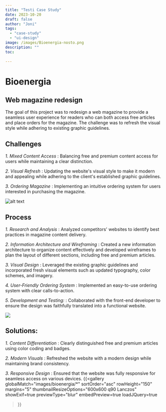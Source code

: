 ```yaml
---
title: "Testi Case Study"
date: 2023-10-20
draft: false
author: "Joni"
tags: 
  - "case-study"
  - "ui-design"
image: /images/Bioenergia-nosto.png
description: ""
toc:
  
---
```


# Bioenergia

## Web magazine redesign

The goal of this project was to redesign a web magazine to provide a seamless user experience for readers who can both access free articles and place orders for the magazine. The challenge was to refresh the visual style while adhering to existing graphic guidelines.

## Challenges

*1. Mixed Content Access*
: Balancing free and premium content access for users while maintaining a clear distinction.

*2. Visual Refresh*
: Updating the website's visual style to make it modern and appealing while adhering to the client's established graphic guidelines.

*3. Ordering Magazine*
: Implementing an intuitive ordering system for users interested in purchasing the magazine.

![alt text](/images/Error1.png)


## Process

*1. Research and Analysis*
: Analyzed competitors' websites to identify best practices in magazine content delivery.

*2. Information Architecture and Wireframing*
: Created a new information architecture to organize content effectively and developed wireframes to plan the layout of different sections, including free and premium articles.

*3. Visual Design*
: Leveraged the existing graphic guidelines and incorporated fresh visual elements such as updated typography, color schemes, and imagery.

*4. User-Friendly Ordering System*
: Implemented an easy-to-use ordering system with clear calls-to-action.

*5. Development and Testing:*
: Collaborated with the front-end developer to ensure the design was faithfully translated into a functional website.

![](/images/Designing-1.png)

## Solutions:

*1. Content Differentiation*
: Clearly distinguished free and premium articles using color coding and badges.

*2. Modern Visuals*
: Refreshed the website with a modern design while maintaining brand consistency.

*3. Responsive Design*
: Ensured that the website was fully responsive for seamless access on various devices.
{{<gallery
    globalMatch="images/bioenergia/*"
    sortOrder="asc"
    rowHeight="150"
    margins="5"
    thumbnailResizeOptions="600x600 q90 Lanczos"
    showExif=true
    previewType="blur"
    embedPreview=true
    loadJQuery=true
>}}